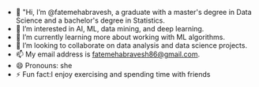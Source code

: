 - 👋 "Hi, I’m @fatemehabravesh, a graduate with a master's degree in Data Science and a bachelor's degree in Statistics.
- 👀 I’m interested in AI, ML, data mining, and deep learning.
- 🌱 I’m currently learning more about working with ML algorithms.
- 💞️ I’m looking to collaborate on data analysis and data science projects.
- 📫 My email address is fatemehabravesh86@gmail.com.
- 😄 Pronouns: she
- ⚡ Fun fact:I enjoy exercising and spending time with friends

<!---
fatemehabravesh/fatemehabravesh is a ✨ special ✨ repository because its `README.md` (this file) appears on your GitHub profile.
You can click the Preview link to take a look at your changes.
--->
